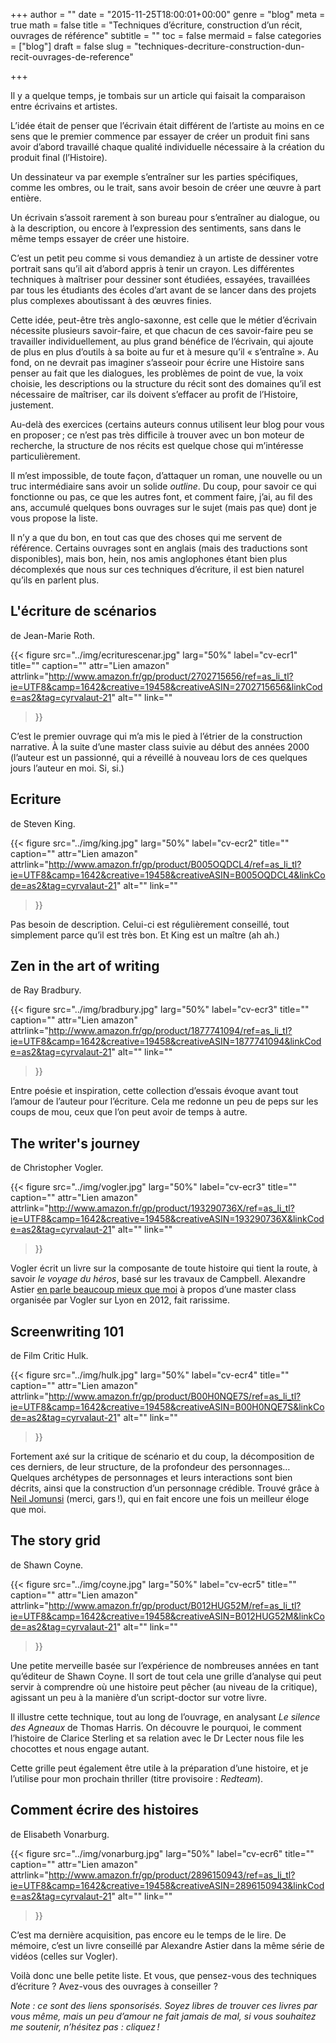 +++
author = ""
date = "2015-11-25T18:00:01+00:00"
genre = "blog"
meta = true
math = false
title = "Techniques d’écriture, construction d’un récit, ouvrages de référence"
subtitle = ""
toc = false
mermaid = false
categories = ["blog"]
draft = false
slug = "techniques-decriture-construction-dun-recit-ouvrages-de-reference"

+++

Il y a quelque temps, je tombais sur un article qui faisait la comparaison entre écrivains et artistes.

L’idée était de penser que l’écrivain était différent de l’artiste au moins en ce sens que le premier commence par essayer de créer un produit fini sans avoir d’abord travaillé chaque qualité individuelle nécessaire à la création du produit final (l’Histoire).

Un dessinateur va par exemple s’entraîner sur les parties spécifiques, comme les ombres, ou le trait, sans avoir besoin de créer une œuvre à part entière.

Un écrivain s’assoit rarement à son bureau pour s’entraîner au dialogue, ou à la description, ou encore à l’expression des sentiments, sans dans le même temps essayer de créer une histoire.

C’est un petit peu comme si vous demandiez à un artiste de dessiner votre portrait sans qu’il ait d’abord appris à tenir un crayon. Les différentes techniques à maîtriser pour dessiner sont étudiées, essayées, travaillées par tous les étudiants des écoles d’art avant de se lancer dans des projets plus complexes aboutissant à des œuvres finies.

Cette idée, peut-être très anglo-saxonne, est celle que le métier d’écrivain nécessite plusieurs savoir-faire, et que chacun de ces savoir-faire peu se travailler individuellement, au plus grand bénéfice de l’écrivain, qui ajoute de plus en plus d’outils à sa boite au fur et à mesure qu’il « s’entraîne ». Au fond, on ne devrait pas imaginer s’asseoir pour écrire une Histoire sans penser au fait que les dialogues, les problèmes de point de vue, la voix choisie, les descriptions ou la structure du récit sont des domaines qu’il est nécessaire de maîtriser, car ils doivent s’effacer au profit de l’Histoire, justement.

Au-delà des exercices (certains auteurs connus utilisent leur blog pour vous en proposer ; ce n’est pas très difficile à trouver avec un bon moteur de recherche, la structure de nos récits est quelque chose qui m’intéresse particulièrement.

Il m’est impossible, de toute façon, d’attaquer un roman, une nouvelle ou un truc intermédiaire sans avoir un solide _outline_. Du coup, pour savoir ce qui fonctionne ou pas, ce que les autres font, et comment faire, j’ai, au fil des ans, accumulé quelques bons ouvrages sur le sujet (mais pas que) dont je vous propose la liste.

Il n’y a que du bon, en tout cas que des choses qui me servent de référence. Certains ouvrages sont en anglais (mais des traductions sont disponibles), mais bon, hein, nos amis anglophones étant bien plus décomplexés que nous sur ces techniques d’écriture, il est bien naturel qu’ils en parlent plus.
## L'écriture de scénarios
de Jean-Marie Roth.

{{< figure
  src="../img/ecriturescenar.jpg"
  larg="50%"
  label="cv-ecr1"
  title=""
  caption=""
  attr="Lien amazon"
  attrlink="http://www.amazon.fr/gp/product/2702715656/ref=as_li_tl?ie=UTF8&camp=1642&creative=19458&creativeASIN=2702715656&linkCode=as2&tag=cyrvalaut-21"
  alt=""
  link=""
 >}}


C’est le premier ouvrage qui m’a mis le pied à l’étrier de la construction narrative. À la suite d’une master class suivie au début des années 2000 (l’auteur est un passionné, qui a réveillé à nouveau lors de ces quelques jours l’auteur en moi. Si, si.)
## Ecriture
de Steven King.

{{< figure
  src="../img/king.jpg"
  larg="50%"
  label="cv-ecr2"
  title=""
  caption=""
  attr="Lien amazon"
  attrlink="http://www.amazon.fr/gp/product/B005OQDCL4/ref=as_li_tl?ie=UTF8&camp=1642&creative=19458&creativeASIN=B005OQDCL4&linkCode=as2&tag=cyrvalaut-21"
  alt=""
  link=""
 >}}


Pas besoin de description. Celui-ci est régulièrement conseillé, tout simplement parce qu’il est très bon. Et King est un maître (ah ah.)
## Zen in the art of writing
de Ray Bradbury.  

{{< figure
  src="../img/bradbury.jpg"
  larg="50%"
  label="cv-ecr3"
  title=""
  caption=""
  attr="Lien amazon"
  attrlink="http://www.amazon.fr/gp/product/1877741094/ref=as_li_tl?ie=UTF8&camp=1642&creative=19458&creativeASIN=1877741094&linkCode=as2&tag=cyrvalaut-21"
  alt=""
  link=""
 >}}

Entre poésie et inspiration, cette collection d’essais évoque avant tout l’amour de l’auteur pour l’écriture. Cela me redonne un peu de peps sur les coups de mou, ceux que l’on peut avoir de temps à autre.
## The writer's journey
de Christopher Vogler.

{{< figure
  src="../img/vogler.jpg"
  larg="50%"
  label="cv-ecr3"
  title=""
  caption=""
  attr="Lien amazon"
  attrlink="http://www.amazon.fr/gp/product/193290736X/ref=as_li_tl?ie=UTF8&camp=1642&creative=19458&creativeASIN=193290736X&linkCode=as2&tag=cyrvalaut-21"
  alt=""
  link=""
 >}}

Vogler écrit un livre sur la composante de toute histoire qui tient la route, à savoir _le voyage du héros_, basé sur les travaux de Campbell. Alexandre Astier [en parle beaucoup mieux que moi](https://www.youtube.com/watch?v=UgbyBlao_kU) à propos d’une master class organisée par Vogler sur Lyon en 2012, fait rarissime.
## Screenwriting 101
de Film Critic Hulk. 

{{< figure
  src="../img/hulk.jpg"
  larg="50%"
  label="cv-ecr4"
  title=""
  caption=""
  attr="Lien amazon"
  attrlink="http://www.amazon.fr/gp/product/B00H0NQE7S/ref=as_li_tl?ie=UTF8&camp=1642&creative=19458&creativeASIN=B00H0NQE7S&linkCode=as2&tag=cyrvalaut-21"
  alt=""
  link=""
 >}}


Fortement axé sur la critique de scénario et du coup, la décomposition de ces derniers, de leur structure, de la profondeur des personnages… Quelques archétypes de personnages et leurs interactions sont bien décrits, ainsi que la construction d’un personnage crédible. Trouvé grâce à [Neil Jomunsi](http://page42.org/auteurs-construisez-vos-personnages-de-a-a-z/#more-4086) (merci, gars !), qui en fait encore une fois un meilleur éloge que moi.

## The story grid
de Shawn Coyne.  

{{< figure
  src="../img/coyne.jpg"
  larg="50%"
  label="cv-ecr5"
  title=""
  caption=""
  attr="Lien amazon"
  attrlink="http://www.amazon.fr/gp/product/B012HUG52M/ref=as_li_tl?ie=UTF8&camp=1642&creative=19458&creativeASIN=B012HUG52M&linkCode=as2&tag=cyrvalaut-21"
  alt=""
  link=""
 >}}

Une petite merveille basée sur l’expérience de nombreuses années en tant qu’éditeur de Shawn Coyne. Il sort de tout cela une grille d’analyse qui peut servir à comprendre où une histoire peut pêcher (au niveau de la critique), agissant un peu à la manière d’un script-doctor sur votre livre.

Il illustre cette technique, tout au long de l’ouvrage, en analysant _Le silence des Agneaux_ de Thomas Harris. On découvre le pourquoi, le comment l’histoire de Clarice Sterling et sa relation avec le Dr Lecter nous file les chocottes et nous engage autant.

Cette grille peut également être utile à la préparation d’une histoire, et je l’utilise pour mon prochain thriller (titre provisoire : _Redteam_).

## Comment écrire des histoires
de Elisabeth Vonarburg.  

{{< figure
  src="../img/vonarburg.jpg"
  larg="50%"
  label="cv-ecr6"
  title=""
  caption=""
  attr="Lien amazon"
  attrlink="http://www.amazon.fr/gp/product/2896150943/ref=as_li_tl?ie=UTF8&camp=1642&creative=19458&creativeASIN=2896150943&linkCode=as2&tag=cyrvalaut-21"
  alt=""
  link=""
 >}}


C’est ma dernière acquisition, pas encore eu le temps de le lire. De mémoire, c’est un livre conseillé par Alexandre Astier dans la même série de vidéos (celles sur Vogler).

Voilà donc une belle petite liste. Et vous, que pensez-vous des techniques d’écriture ? Avez-vous des ouvrages à conseiller ?

_Note : ce sont des liens sponsorisés. Soyez libres de trouver ces livres par vous même, mais un peu d’amour ne fait jamais de mal, si vous souhaitez me soutenir, n’hésitez pas : cliquez !_




[^1]: Evitez les bulles, utilisez <a href="https://duckduckgo.com" target="_blank">Duckduckgo</a>. My two cents.